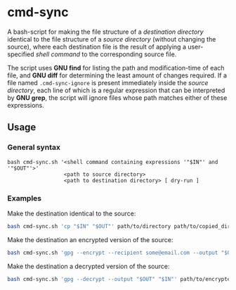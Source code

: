 # cmd-sync
A bash-script for making the file structure of a *destination directory* identical to the file structure of a *source directory* (without changing the source), where each destination file is the result of applying a user-specified *shell command* to the corresponding source file. 

The script uses **GNU find** for listing the path and modification-time of each file, and **GNU diff** for determining the least amount of changes required. If a file named `.cmd-sync-ignore` is present immediately inside the *source directory*, each line of which is a regular expression that can be interpreted by **GNU grep**, the script will ignore files whose path matches either of these expressions.

## Usage

### General syntax

```
bash cmd-sync.sh '<shell command containing expressions '"$IN"' and '"$OUT"'>'
                  <path to source directory>
                  <path to destination directory> [ dry-run ]
```

### Examples

Make the destination identical to the source:

```bash
bash cmd-sync.sh 'cp "$IN" "$OUT"' path/to/directory path/to/copied_directory
```

Make the destination an encrypted version of the source:

```bash
bash cmd-sync.sh 'gpg --encrypt --recipient some@email.com --output "$OUT" "$IN"' path/to/directory path/to/encrypted_directory
```

Make the destination a decrypted version of the source:

```bash
bash cmd-sync.sh 'gpg --decrypt --output "$OUT" "$IN"' path/to/encrypted_directory path/to/directory
```
